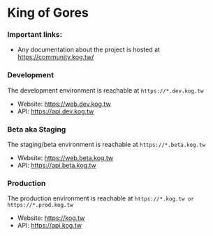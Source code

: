 # King of Gores
### Important links:
- Any documentation about the project is hosted at https://community.kog.tw/

### Development
The development environment is reachable at `https://*.dev.kog.tw`
- Website: https://web.dev.kog.tw
- API: https://api.dev.kog.tw

### Beta aka Staging
The staging/beta environment is reachable at `https://*.beta.kog.tw`
- Website: https://web.beta.kog.tw
- API: https://api.beta.kog.tw

### Production
The production environment is reachable at `https://*.kog.tw or https://*.prod.kog.tw`
- Website: https://kog.tw
- API: https://api.kog.tw
